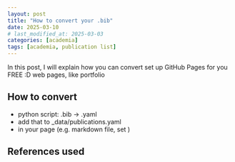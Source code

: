 ```yaml
---
layout: post
title: "How to convert your .bib"
date: 2025-03-10
# last_modified_at: 2025-03-03
categories: [academia]
tags: [academia, publication list]
---
```


In this post, I will explain how you can convert set up GitHub Pages for you FREE :D web pages, like portfolio

## How to convert
- python script: .bib -> .yaml
- add that to _data/publications.yaml
- in your page (e.g. markdown file, set )



## <span id="ref"> References used </span>



